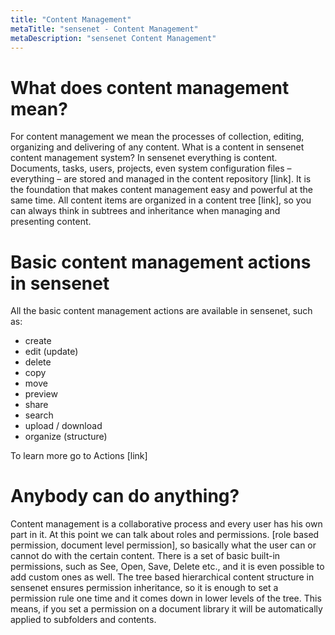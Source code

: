 ```yaml
---
title: "Content Management"
metaTitle: "sensenet - Content Management"
metaDescription: "sensenet Content Management"
---
```


# What does content management mean?

For content management we mean the processes of collection, editing, organizing and delivering of any content.
What is a content in sensenet content management system?
In sensenet everything is content. Documents, tasks, users, projects, even system configuration files – everything – are stored and managed in the content repository [link]. It is the foundation that makes content management easy and powerful at the same time. All content items are organized in a content tree [link], so you can always think in subtrees and inheritance when managing and presenting content.

# Basic content management actions in sensenet

All the basic content management actions are available in sensenet, such as:
- create
- edit (update)
- delete
- copy
- move
- preview
- share
- search
- upload / download
- organize (structure)

To learn more go to Actions [link]

# Anybody can do anything?

Content management is a collaborative process and every user has his own part in it. At this point we can talk about roles and permissions. [role based permission, document level permission], so basically what the user can or cannot do with the certain content.
There is a set of basic built-in permissions, such as See, Open, Save, Delete etc., and it is even possible to add custom ones as well.
The tree based hierarchical content structure in sensenet ensures permission inheritance, so it is enough to set a permission rule one time and it comes down in lower levels of the tree. This means, if you set a permission on a document library it will be automatically applied to subfolders and contents.
